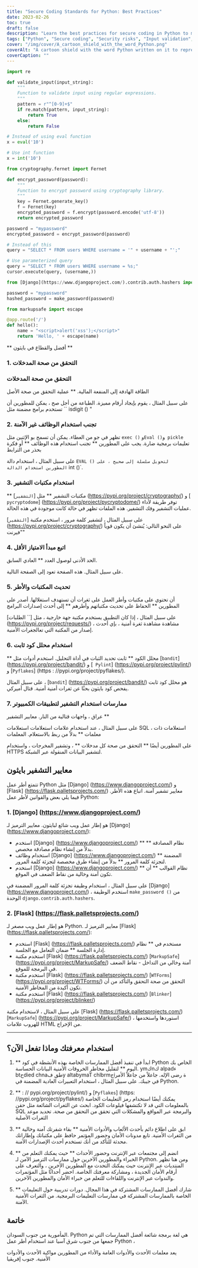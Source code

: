 ```yaml
---
title: "Secure Coding Standards for Python: Best Practices"
date: 2023-02-26
toc: true
draft: false
description: "Learn the best practices for secure coding in Python to minimize the risk of security breaches and protect sensitive data."
tags: ["Python", "Secure coding", "Security risks", "Input validation", "Cryptography libraries", "Least privilege", "Static code analyzer", "Web applications", "Python frameworks", "Django", "Flask", "Authentication system", "Password hashing", "Template system", "Session management", "MarkupSafe", "WTForms", "Blinker", "Data protection", "Vulnerabilities"]
cover: "/img/cover/A_cartoon_shield_with_the_word_Python.png"
coverAlt: "A cartoon shield with the word Python written on it to represent secure coding standards"
coverCaption: ""
---
```

```python
import re

def validate_input(input_string):
    """
    Function to validate input using regular expressions.
    """
    pattern = r"^[0-9]+$"
    if re.match(pattern, input_string):
        return True
    else:
        return False
```
```py
# Instead of using eval function
x = eval('10')

# Use int function
x = int('10')
```
```py
from cryptography.fernet import Fernet

def encrypt_password(password):
    """
    Function to encrypt password using cryptography library.
    """
    key = Fernet.generate_key()
    f = Fernet(key)
    encrypted_password = f.encrypt(password.encode('utf-8'))
    return encrypted_password

password = "mypassword"
encrypted_password = encrypt_password(password)
```
```py
# Instead of this
query = "SELECT * FROM users WHERE username = '" + username + "';"

# Use parameterized query
query = "SELECT * FROM users WHERE username = %s;"
cursor.execute(query, (username,))
```
```python
from [Django](https://www.djangoproject.com/).contrib.auth.hashers import make_password

password = "mypassword"
hashed_password = make_password(password)
```
```py
from markupsafe import escape

@app.route('/')
def hello():
    name = "<script>alert('xss');</script>"
    return 'Hello, ' + escape(name)
```

** أفضل والقطاع في بايثون **  ### 1. التحقق من صحة المدخلات  ### التحقق من صحة المدخلات  الطاقة الهادفة إلى المنفعة المالية. ** عملية التحقق من صحة الأصل  على سبيل المثال ، يقوم بإيجاد أرقام مميزة. الطباعة من أجل صح ، يمكن للمطورين أن تستخدم برامج مضمنة مثل `` isdigit () "   ### 2. تجنب استخدام الوظائف غير الآمنة  تظهر في جو من العطاء. يمكن أن تسمح بو الإثنين مثل `exec ()` و` Eval () `و` pickle` تعليمات برمجية ضارة. يجب على المطورين ** تجنب استخدام هذه الوظائف ** أو فكرة بحذر من الترابط  على سبيل المثال ، استخدام دالة `EVAL () لتحويل سلسلة إلى صحيح ، على المطورين استخدام الدالة` int ()`.  ### 3. استخدام مكتبات التشفير  ** مكتبات التشفير ** مثل [`التشفير`] (https://pypi.org/project/cryptography/) و [` pycryptodome`] (https://pypi.org/project/pycryptodome/) توفر طريقة لأداء عمليات التشفير وفك التشفير. هذه الملفات تظهر في حالة كانت موجودة في هذه الحالة.  على سبيل المثال ، لتشفير كلمة مرور ، استخدم مكتبة [`التشفير`] (https://pypi.org/project/cryptography/) على النحو التالي: يُنشئ أن يكون قوياً "فيرنت"  ### 4. اتبع مبدأ الامتياز الأقل  الحد الأدنى لوصول العدد ** العادي السابق.  على سبيل المثال. هذه الصفحة تعود إلى الصفحة التالية.  ### 5. تحديث المكتبات والأطر  أن تحتوي على مكتبات وأطر العمل على ثغرات أن تستهدف استغلالها. أصدر على المطورين ** الحفاظ على تحديث مكتباتهم وأطرهم ** إلى أحدث إصدارات البرامج  على سبيل المثال ، إذا كان التطبيق يستخدم مكتبة جهة خارجية ، مثل [`` الطلبات] (https://pypi.org/project/requests/) ، مشاهدة مشاهدة ثغرة أمنية ، بإي أحدث إصدار من المكتبة التي تعالجغرات الأمنية.  ### 6. استخدام محلل كود ثابت  ** محلل الكود ** ثابت تحديد الثبات في أداة التحليل. استخدم أدوات مثل [`bandit`] (https://pypi.org/project/bandit/) و [` Pylint`] (https://pypi.org/project/pylint/) و [`Pyflakes`] (https : //pypi.org/project/pyflakes/).  على سبيل المثال ، [`bandit`] (https://pypi.org/project/bandit/) هو محلل كود ثابت يفحص كود بايثون بحثًا عن ثغرات أمنية أمنية. قتال أميركي.  ### 7. ممارسات استخدام التشفير لتطبيقات الكمبيوتر  عراق ، واجهات قتالية من النار. معايير التشفير **  على سبيل المثال ، عند استخدام علامات استعلامات استعلامات SQL ، استعلامات ذات معلمات ** بدلاً من ربط بالاستعلام. المعلمات  على المطورين أيضًا ** التحقق من صحة كل مدخلات ** ، وتشفير المخرجات ، واستخدام HTTPS لتشفير البيانات المنقولة عبر الشبكة.  ## معايير التشفير بايثون  تتمتع أطر عمل Python مثل [Django] (https://www.djangoproject.com/) و [Flask] (https://flask.palletsprojects.com/) معايير تشفير آمنة. اتباع هذه الأطر. فيما يلي بعض والقوانين لأطر عمل Python:  ### 1. [Django] (https://www.djangoproject.com/)  هو إطار عمل ويب شائع لبايثون. معايير الترميز لـ [Django] (https://www.djangoproject.com/):  - استخدم [Django] (https://www.djangoproject.com/) نظام المصادقة ** ** بدلاً من إنشاء نظام مصادقة مخصص. - استخدام وظائف [Django] (https://www.djangoproject.com/) المضمنة ** لتجزئة كلمة المرور ** بدلاً من إنشاء طرق مخصصة لتجزئة كلمة المرور. - استخدم [Django] (https://www.djangoproject.com/) ** نظام القوالب ** أن تكون آمنة وخالية من نقاط الضعف في الموقع.  على سبيل المثال ، استخدام وظيفة تجزئة كلمة المرور المضمنة في [Django] (https://www.djangoproject.com/) ، استخدم الوظيفة `make_password ()` من الوحدة `django.contrib.auth.hashers`.   ### 2. [Flask] (https://flask.palletsprojects.com/) هو إطار عمل ويب مصغر لـ Python. معايير الترميز لـ [Flask] (https://flask.palletsprojects.com/):  - استخدم [Flask] (https://flask.palletsprojects.com/) مستخدم في ** نظام إدارة الجلسة ** ضمان التعامل مع الجلسة. - استخدم مكتبة [Flask] (https://flask.palletsprojects.com/) [`MarkupSafe`] (https://pypi.org/project/MarkupSafe/) آمنة وخالي من التداخل - نقاط الضعف في البرمجة للموقع. - استخدم مكتبة [Flask] (https://flask.palletsprojects.com/) [`WTForms`] (https://pypi.org/project/WTForms/) التحقق من صحة التحقق والتأكد من أن تكون أكيدة من المخاطر الأمنية. - استخدم مكتبة [Flask] (https://flask.palletsprojects.com/) [`Blinker`] (https://pypi.org/project/blinker/)  على سبيل المثال ، لاستخدام مكتبة [Flask] (https://flask.palletsprojects.com/) [`MarkupSafe`] (https://pypi.org/project/MarkupSafe/) ، استوردها واستخدمها للهروب علامات HTML من الإخراج. ______  ## استخدام معرفتك وماذا تفعل الآن؟  1. ** ابدأ في تنفيذ أفضل الممارسات الخاصة بهذه الأنشطة في كود Python الخاص بك اليوم ** لتقليل مخاطر الخروقات الأمنية البيانات الحساسة. ymكnك alpadء btحdied chnaطق فy altabymaT chlbrmجiة رضى الإله. جاعلاً من جاعلاً الأمر في جيبك. على سبيل المثال ، استخدام التعبيرات العادية المضمنة في Python.  2. ** : // pypi.org/project/pylint/) و [`Pyflakes`] (https: //pypi.org/project/pyflakes/) يمكنك أيضًا استخدام رمز التعليمات الخاصة بالمعلومات التي قد لا تكتشفها فيلوعات الكود. ابحث عن الثغرات الشائعة مثل حقن SQL والبرمجة عبر المواقع والمشكلات التي تحقق من التحقق من صحة. تحديد موعد الثغرات الأصلية  3. ** ابق على اطلاع دائم بأحدث الألعاب والأدوات الأمنية ** بقاء شفرتك آمنة وخالية من الثغرات الأمنية. تابع مدونات الأمان وحضور المؤتمر حافظ على مكتباتك وإطاراتك محدثة للتأكد من أنك تستخدم أحدث الإصدارات الآمنة.  4. ** انضم إلى مجتمعات عبر الإنترنت وحضور الأحداث ** حيث يمكنك التعلم من الخبراء والمطورين الآخرين حول ممارسات الترميز الآمن لـ Python. ومن هنا تظهر المنتديات عبر الإنترنت حيث يمكنك التحدث مع المطورين الآخرين ، والتعرف على أرقام الأمان الجديدة ، ومشاركة معرفتك الخاصة. احضر أحداثًا مثل المؤتمرات والندوات عبر الإنترنت واللقاءات للتعلم من خبراء الأمان والمطورين الآخرين.  5. ** شارك أفضل الممارسات المشتركة في هذا المجال. دورات تدريبية حول التعليمات الخاصة بالممارسات المشتركة في ممارسات التعليمات البرمجية. من الثغرات الأمنية الآمنة.   ## خاتمة  المأمورية من جنوب السودان. Python هي لغة برمجة شائعة أفضل الممارسات التي تم جمعها من جنوب شرق آسيا عند استخدام أطر عمل Python ،  يعد معلمات الأحدث والأدوات العامة والأداء من المطورين مواكبة الأحدث والأدوات الأمنية. جنوب إفريقيا 